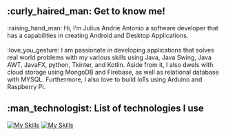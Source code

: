 <h2>:curly_haired_man: Get to know me!</h2>:raising_hand_man: Hi, I’m Julius Andrie Antonio a software developer that has a capabilities in creating Android and Desktop Applications. <br><br>
:love_you_gesture: I am passionate in developing applications that solves real world problems with my various skills using Java, Java Swing, Java AWT, JavaFX, python, Tkinter, and Kotlin. Aside from it, I also dwels with cloud storage using MongoDB and Firebase, as well as relational database with MYSQL. Furthermore, I also love to build IoTs using Arduino and Raspberry Pi.
<br><h2>:man_technologist: List of technologies I use</h2>

[![My Skills](https://skillicons.dev/icons?i=java,kotlin,py,cpp,js,jquery,html,css,opencv,firebase,mongodb,sqlite,mysql,raspberrypi,arduino&theme=light)](https://skillicons.dev)
[![My Skills](https://skillicons.dev/icons?i=androidstudio,vscode,eclipse,pycharm,git,github,idea&theme=light)](https://skillicons.dev)




























